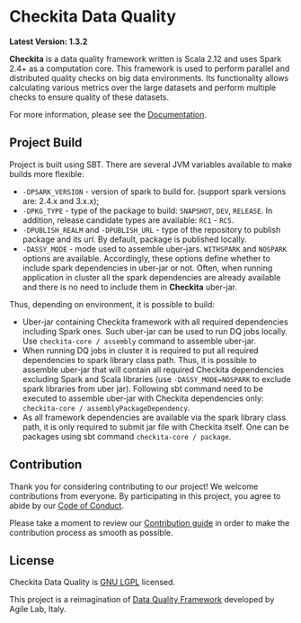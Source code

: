 # Checkita Data Quality

**Latest Version: 1.3.2**

**Checkita** is a data quality framework written is Scala 2.12 and uses Spark 2.4+ as a computation core.
This framework is used to perform parallel and distributed quality checks on big data environments.
Its functionality allows calculating various metrics over the large datasets and perform multiple checks to ensure quality of these datasets.

For more information, please see the [Documentation](https://raiffeisen-dgtl.github.io/checkita-data-quality/).

## Project Build

Project is built using SBT. There are several JVM variables available to make builds more flexible:

* `-DPSARK_VERSION` - version of spark to build for. (support spark versions are: 2.4.x and 3.x.x);
* `-DPKG_TYPE` - type of the package to build: `SNAPSHOT`, `DEV`, `RELEASE`.
  In addition, release candidate types are available: `RC1` - `RC5`.
* `-DPUBLISH_REALM` and `-DPUBLISH_URL` - type of the repository to publish package and its url.
  By default, package is published locally.
* `-DASSY_MODE` - mode used to assemble uber-jars. `WITHSPARK` and `NOSPARK` options are available.
  Accordingly, these options define whether to include spark dependencies in uber-jar or not.
  Often, when running application in cluster all the spark dependencies are already available and there
  is no need to include them in **Checkita** uber-jar.

Thus, depending on environment, it is possible to build:

* Uber-jar containing Checkita framework with all required dependencies including Spark ones.
  Such uber-jar can be used to run DQ jobs locally. Use `checkita-core / assembly` command to assemble uber-jar.
* When running DQ jobs in cluster it is required to put all required dependencies to spark library class path.
  Thus, it is possible to assemble uber-jar that will contain all required Checkita dependencies excluding 
  Spark and Scala libraries (use `-DASSY_MODE=NOSPARK` to exclude spark libraries from uber jar). Following sbt command
  need to be executed to assemble uber-jar with Checkita dependencies only: `checkita-core / assemblyPackageDependency`.
* As all framework dependencies are available via the spark library class path, it is only required to submit jar file
  with Checkita itself. One can be packages using sbt command `checkita-core / package`.

## Contribution

Thank you for considering contributing to our project! We welcome contributions from everyone. By participating in 
this project, you agree to abide by our [Code of Conduct](docs/contribution/code-of-conduct.md).

Please take a moment to review our [Contribution guide](docs/contribution/contribution.md) in order to make the
contribution process as smooth as possible.

## License

Checkita Data Quality is [GNU LGPL](LICENSE.txt) licensed.

This project is a reimagination of [Data Quality Framework](https://github.com/agile-lab-dev/DataQuality) developed by Agile Lab, Italy.